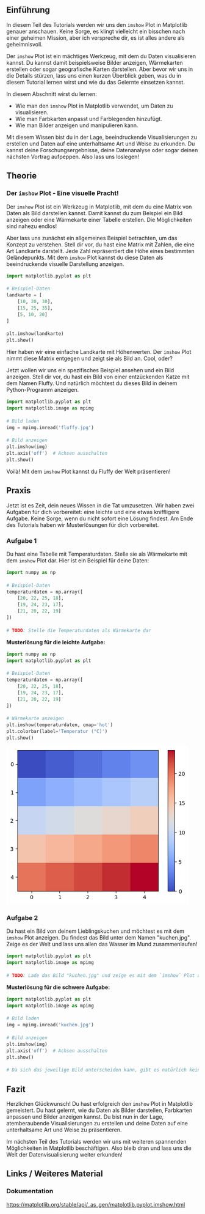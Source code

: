 ## Einführung

In diesem Teil des Tutorials werden wir uns den `imshow` Plot in Matplotlib genauer anschauen. Keine Sorge, es klingt vielleicht ein bisschen nach einer geheimen Mission, aber ich verspreche dir, es ist alles andere als geheimnisvoll.

Der `imshow` Plot ist ein mächtiges Werkzeug, mit dem du Daten visualisieren kannst. Du kannst damit beispielsweise Bilder anzeigen, Wärmekarten erstellen oder sogar geografische Karten darstellen. Aber bevor wir uns in die Details stürzen, lass uns einen kurzen Überblick geben, was du in diesem Tutorial lernen wirst und wie du das Gelernte einsetzen kannst.

In diesem Abschnitt wirst du lernen:
- Wie man den `imshow` Plot in Matplotlib verwendet, um Daten zu visualisieren.
- Wie man Farbkarten anpasst und Farblegenden hinzufügt.
- Wie man Bilder anzeigen und manipulieren kann.

Mit diesem Wissen bist du in der Lage, beeindruckende Visualisierungen zu erstellen und Daten auf eine unterhaltsame Art und Weise zu erkunden. Du kannst deine Forschungsergebnisse, deine Datenanalyse oder sogar deinen nächsten Vortrag aufpeppen. Also lass uns loslegen!

## Theorie

### Der `imshow` Plot - Eine visuelle Pracht!

Der `imshow` Plot ist ein Werkzeug in Matplotlib, mit dem du eine Matrix von Daten als Bild darstellen kannst. Damit kannst du zum Beispiel ein Bild anzeigen oder eine Wärmekarte einer Tabelle erstellen. Die Möglichkeiten sind nahezu endlos!

Aber lass uns zunächst ein allgemeines Beispiel betrachten, um das Konzept zu verstehen. Stell dir vor, du hast eine Matrix mit Zahlen, die eine Art Landkarte darstellt. Jede Zahl repräsentiert die Höhe eines bestimmten Geländepunkts. Mit dem `imshow` Plot kannst du diese Daten als beeindruckende visuelle Darstellung anzeigen.

```python
import matplotlib.pyplot as plt

# Beispiel-Daten
landkarte = [
    [10, 20, 30],
    [15, 25, 35],
    [5, 10, 20]
]

plt.imshow(landkarte)
plt.show()
```

Hier haben wir eine einfache Landkarte mit Höhenwerten. Der `imshow` Plot nimmt diese Matrix entgegen und zeigt sie als Bild an. Cool, oder?

Jetzt wollen wir uns ein spezifisches Beispiel ansehen und ein Bild anzeigen. Stell dir vor, du hast ein Bild von einer entzückenden Katze mit dem Namen Fluffy. Und natürlich möchtest du dieses Bild in deinem Python-Programm anzeigen.

```python
import matplotlib.pyplot as plt
import matplotlib.image as mpimg

# Bild laden
img = mpimg.imread('fluffy.jpg')

# Bild anzeigen
plt.imshow(img)
plt.axis('off')  # Achsen ausschalten
plt.show()
```

Voilà! Mit dem `imshow` Plot kannst du Fluffy der Welt präsentieren!

## Praxis

Jetzt ist es Zeit, dein neues Wissen in die Tat umzusetzen. Wir haben zwei Aufgaben für dich vorbereitet: eine leichte und eine etwas kniffligere Aufgabe. Keine Sorge, wenn du nicht sofort eine Lösung findest. Am Ende des Tutorials haben wir Musterlösungen für dich vorbereitet.

### Aufgabe 1
Du hast eine Tabelle mit Temperaturdaten. Stelle sie als Wärmekarte mit dem `imshow` Plot dar. Hier ist ein Beispiel für deine Daten:

```python
import numpy as np

# Beispiel-Daten
temperaturdaten = np.array([
    [20, 22, 25, 18],
    [19, 24, 23, 17],
    [21, 20, 22, 19]
])

# TODO: Stelle die Temperaturdaten als Wärmekarte dar
```
**Musterlösung für die leichte Aufgabe:**

```python
import numpy as np
import matplotlib.pyplot as plt

# Beispiel-Daten
temperaturdaten = np.array([
    [20, 22, 25, 18],
    [19, 24, 23, 17],
    [21, 20, 22, 19]
])

# Wärmekarte anzeigen
plt.imshow(temperaturdaten, cmap='hot')
plt.colorbar(label='Temperatur (°C)')
plt.show()
```
![](https://github.com/janehlenb/Projektarbeit-ChatGPT-Python/blob/main/Images/Darstellung/Plottypen/Array_Fields/imshow/ms_aufgabe1.png)

### Aufgabe 2
Du hast ein Bild von deinem Lieblingskuchen und möchtest es mit dem `imshow` Plot anzeigen. Du findest das Bild unter dem Namen "kuchen.jpg". Zeige es der Welt und lass uns allen das Wasser im Mund zusammenlaufen!

```python
import matplotlib.pyplot as plt
import matplotlib.image as mpimg

# TODO: Lade das Bild "kuchen.jpg" und zeige es mit dem `imshow` Plot an
```

**Musterlösung für die schwere Aufgabe:**

```python
import matplotlib.pyplot as plt
import matplotlib.image as mpimg

# Bild laden
img = mpimg.imread('kuchen.jpg')

# Bild anzeigen
plt.imshow(img)
plt.axis('off')  # Achsen ausschalten
plt.show()

# Da sich das jeweilige Bild unterscheiden kann, gibt es natürlich keine konkrete Lösung als Bild.
```

## Fazit

Herzlichen Glückwunsch! Du hast erfolgreich den `imshow` Plot in Matplotlib gemeistert. Du hast gelernt, wie du Daten als Bilder darstellen, Farbkarten anpassen und Bilder anzeigen kannst. Du bist nun in der Lage, atemberaubende Visualisierungen zu erstellen und deine Daten auf eine unterhaltsame Art und Weise zu präsentieren.

Im nächsten Teil des Tutorials werden wir uns mit weiteren spannenden Möglichkeiten in Matplotlib beschäftigen. Also bleib dran und lass uns die Welt der Datenvisualisierung weiter erkunden!

## Links / Weiteres Material
### Dokumentation
https://matplotlib.org/stable/api/_as_gen/matplotlib.pyplot.imshow.html